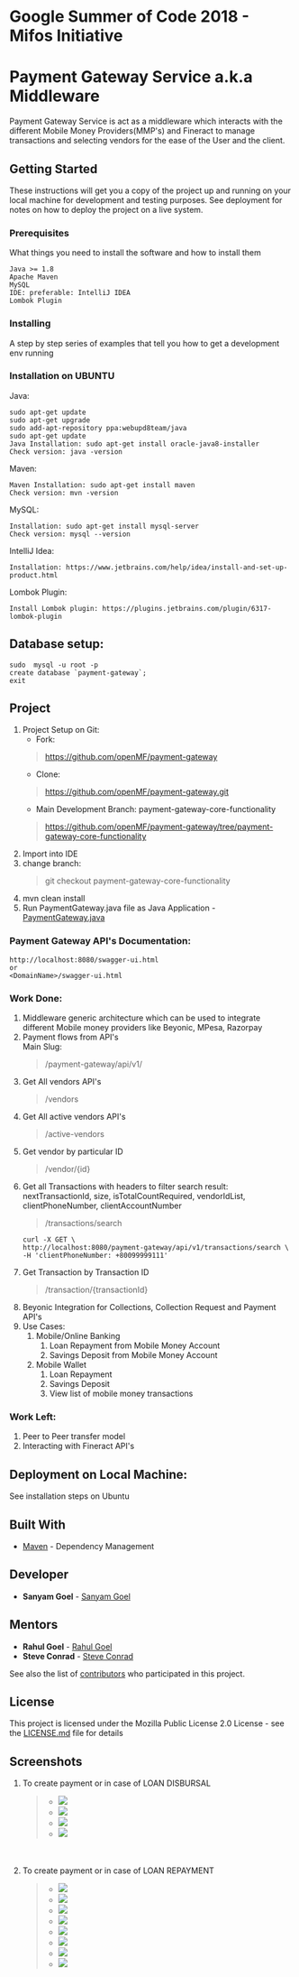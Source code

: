 # Google Summer of Code 2018 - Mifos Initiative


# Payment Gateway Service a.k.a Middleware
Payment Gateway Service is act as a middleware which interacts with the different Mobile Money Providers(MMP's) and Fineract to manage transactions and selecting vendors for the ease of the User and the client.

## Getting Started

These instructions will get you a copy of the project up and running on your local machine for development and testing purposes. See deployment for notes on how to deploy the project on a live system.

### Prerequisites

What things you need to install the software and how to install them

```
Java >= 1.8
Apache Maven
MySQL
IDE: preferable: IntelliJ IDEA
Lombok Plugin
```

### Installing

A step by step series of examples that tell you how to get a development env running


### Installation on UBUNTU

Java:
```
sudo apt-get update
sudo apt-get upgrade
sudo add-apt-repository ppa:webupd8team/java
sudo apt-get update
Java Installation: sudo apt-get install oracle-java8-installer
Check version: java -version
```

Maven:
```
Maven Installation: sudo apt-get install maven
Check version: mvn -version
```

MySQL:
```
Installation: sudo apt-get install mysql-server
Check version: mysql --version
```

IntelliJ Idea:
```
Installation: https://www.jetbrains.com/help/idea/install-and-set-up-product.html
```

Lombok Plugin:
```
Install Lombok plugin: https://plugins.jetbrains.com/plugin/6317-lombok-plugin
```

## Database setup:
```
sudo  mysql -u root -p
create database `payment-gateway`;
exit
```

## Project
1. Project Setup on Git: </br>
   - Fork:
   > https://github.com/openMF/payment-gateway </br>
   - Clone:
   > https://github.com/openMF/payment-gateway.git </br>
   - Main Development Branch: payment-gateway-core-functionality
   > https://github.com/openMF/payment-gateway/tree/payment-gateway-core-functionality </br>
2. Import into IDE
3. change branch: 
   > git checkout payment-gateway-core-functionality
4. mvn clean install
5. Run PaymentGateway.java file as Java Application - [PaymentGateway.java](https://github.com/openMF/payment-gateway/blob/payment-gateway-core-functionality/src/main/java/org/apache/payment/gateway/PaymentGateway.java)

### Payment Gateway API's Documentation:
```
http://localhost:8080/swagger-ui.html
or
<DomainName>/swagger-ui.html
```

### Work Done:
1. Middleware generic architecture which can be used to integrate different Mobile money providers like Beyonic, MPesa, Razorpay
2. Payment flows from API's </br>
   Main Slug:
   > /payment-gateway/api/v1/
3. Get All vendors API's
   > /vendors
4. Get All active vendors API's
   > /active-vendors
5. Get vendor by particular ID
   > /vendor/{id}
6. Get all Transactions with headers to filter search result: nextTransactionId, size, isTotalCountRequired, vendorIdList, clientPhoneNumber, clientAccountNumber
   > /transactions/search
     ```
     curl -X GET \
     http://localhost:8080/payment-gateway/api/v1/transactions/search \
     -H 'clientPhoneNumber: +80099999111'
     ```
7. Get Transaction by Transaction ID
   > /transaction/{transactionId}
8. Beyonic Integration for Collections, Collection Request and Payment API's
9. Use Cases:
   1. Mobile/Online Banking
      1. Loan Repayment from Mobile Money Account
      2. Savings Deposit from Mobile Money Account
   2. Mobile Wallet
      1. Loan Repayment
      2. Savings Deposit
      3. View list of mobile money transactions
    
### Work Left:
1. Peer to Peer transfer model
2. Interacting with Fineract API's


## Deployment on Local Machine:
See installation steps on Ubuntu

## Built With
* [Maven](https://maven.apache.org/) - Dependency Management


## Developer

* **Sanyam Goel** - [Sanyam Goel](https://github.com/Sanyam96)

## Mentors

* **Rahul Goel** - [Rahul Goel](https://github.com/rahulg963)
* **Steve Conrad** - [Steve Conrad](https://github.com/conradsp)

See also the list of [contributors](https://github.com/your/project/contributors) who participated in this project.

## License

This project is licensed under the Mozilla Public License 2.0 License - see the [LICENSE.md](https://github.com/openMF/payment-gateway/blob/master/LICENSE) file for details

## Screenshots

1. To create payment or in case of LOAN DISBURSAL </br>
   > - <img src="https://imgur.com/UEaIb56.jpg" />
   > - <img src="https://imgur.com/nf1OAyZ.jpg" />
   > - <img src="https://imgur.com/lLo2UKD.jpg" />
   > - <img src="https://imgur.com/5WO54bV.jpg" />
   </br>
   </br>
2. To create payment or in case of LOAN REPAYMENT </br>
   > - <img src="https://imgur.com/5l7u02d.jpg" />
   > - <img src="https://imgur.com/NEkHZtQ.jpg" />
   > - <img src="https://imgur.com/yvtoBQf.jpg" />
   > - <img src="https://imgur.com/lX3TJ2z.jpg" />
   > - <img src="https://imgur.com/vkU9lSF.jpg" />
   > - <img src="https://imgur.com/4k1yeMt.jpg" />
   > - <img src="https://imgur.com/5h9mGSH.jpg" />
   > - <img src="https://imgur.com/XTS1ZdU.jpg" />
